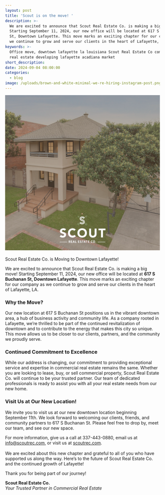 ```yaml
---
layout: post
title: 'Scout is on the move! '
description: >-
  We are excited to announce that Scout Real Estate Co. is making a big move!
  Starting September 11, 2024, our new office will be located at 617 S Buchanan
  St, Downtown Lafayette. This move marks an exciting chapter for our company as
  we continue to grow and serve our clients in the heart of Lafayette, LA.
keywords: >-
  Office move, downtown lafayette la louisiana Scout Real Estate Co commercial
  real estate developing lafayette acadiana market
short_description:
date: 2024-09-04 08:00:00
categories:
  - blog
image: /uploads/brown-and-white-minimal-we-re-hiring-instagram-post.png
---
```

![Scout Real Estate - New Location - 617 S Buchanan St. Lafayette, LA](/uploads/brown-and-white-minimal-we-re-hiring-instagram-post-1.png "Scout Real Estate - New Location - 617 S Buchanan St. Lafayette, LA")<br><br>Scout Real Estate Co. is Moving to Downtown Lafayette!

We are excited to announce that Scout Real Estate Co. is making a big move! Starting September 11, 2024, our new office will be located at **617 S Buchanan St, Downtown Lafayette**. This move marks an exciting chapter for our company as we continue to grow and serve our clients in the heart of Lafayette, LA.

### Why the Move?

Our new location at 617 S Buchanan St positions us in the vibrant downtown area, a hub of business activity and community life. As a company rooted in Lafayette, we’re thrilled to be part of the continued revitalization of downtown and to contribute to the energy that makes this city so unique. This move allows us to be closer to our clients, partners, and the community we proudly serve.

### Continued Commitment to Excellence

While our address is changing, our commitment to providing exceptional service and expertise in commercial real estate remains the same. Whether you are looking to lease, buy, or sell commercial property, Scout Real Estate Co. will continue to be your trusted partner. Our team of dedicated professionals is ready to assist you with all your real estate needs from our new home.

### Visit Us at Our New Location!

We invite you to visit us at our new downtown location beginning September 11th. We look forward to welcoming our clients, friends, and community partners to 617 S Buchanan St. Please feel free to drop by, meet our team, and see our new space.

For more information, give us a call at 337-443-0880, email us at info@scoutrec.com, or visit us at [scoutrec.com](). <br><br>We are excited about this new chapter and grateful to all of you who have supported us along the way. Here’s to the future of Scout Real Estate Co. and the continued growth of Lafayette!

Thank you for being part of our journey!

**Scout Real Estate Co.**<br>*Your Trusted Partner in Commercial Real Estate*
